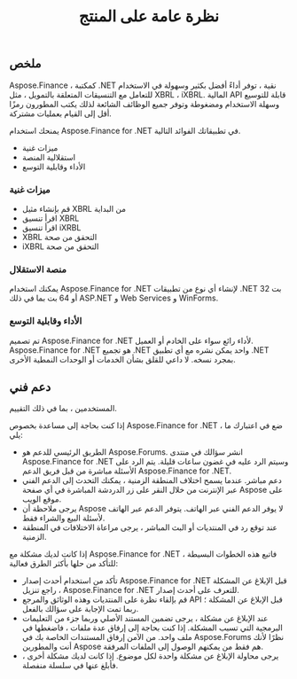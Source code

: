 ﻿---
title: نظرة عامة على المنتج
keywords: finance,xbrl,ixbrl,.net,dotnet,C#
description: توفر C# Finance Library API أداءً أفضل بكثير وسهولة في الاستخدام لمعالجة التنسيقات المتعلقة بالتمويل ، مثل XBRL ، iXBRL.
type: docs
weight: 10
url: /ar/net/product-overview/
aliases:
  - /net/features-list/
---
## **ملخص**

Aspose.Finance ، كمكتبة .NET نقية ، توفر أداءً أفضل بكثير وسهولة في الاستخدام للتعامل مع التنسيقات المتعلقة بالتمويل ، مثل XBRL ، iXBRL. المالية API قابلة للتوسيع وسهلة الاستخدام ومضغوطة وتوفر جميع الوظائف الشائعة لذلك يكتب المطورون رمزًا أقل إلى القيام بعمليات مشتركة.

يمنحك استخدام Aspose.Finance for .NET في تطبيقاتك الفوائد التالية.

- ميزات غنية
- استقلالية المنصة
- الأداء وقابلية التوسع

### **ميزات غنية**

- قم بإنشاء مثيل XBRL من البداية
- اقرأ تنسيق XBRL
- اقرأ تنسيق iXRBL
- XBRL التحقق من صحة
- iXBRL التحقق من صحة

### **منصة الاستقلال**

يمكنك استخدام Aspose.Finance for .NET لإنشاء أي نوع من تطبيقات .NET 32 بت أو 64 بت بما في ذلك ASP.NET و Web Services و WinForms.

### **الأداء وقابلية التوسع**

تم تصميم Aspose.Finance for .NET لأداء رائع سواء على الخادم أو العميل. Aspose.Finance for .NET هو تجميع .NET واحد يمكن نشره مع أي تطبيق .NET بمجرد نسخه. لا داعي للقلق بشأن الخدمات أو الوحدات النمطية الأخرى.

## **دعم فني**

المستخدمين ، بما في ذلك التقييم.

إذا كنت بحاجة إلى مساعدة بخصوص Aspose.Finance for .NET ، ضع في اعتبارك ما يلي:

- الطريق الرئيسي للدعم هو Aspose.Forums. انشر سؤالك في منتدى Aspose.Finance for .NET وسيتم الرد عليه في غضون ساعات قليلة. يتم الرد على الأسئلة مباشرة من قبل فريق الدعم Aspose.Finance for .NET.
- دعم مباشر. عندما يسمح اختلاف المنطقة الزمنية ، يمكنك التحدث إلى الدعم الفني عبر الإنترنت من خلال النقر على زر الدردشة المباشرة في أي صفحة Aspose على موقع الويب.
- يرجى ملاحظة أن Aspose لا يوفر الدعم الفني عبر الهاتف. يتوفر الدعم عبر الهاتف لأسئلة البيع والشراء فقط.
- عند توقع رد في المنتديات أو البث المباشر ، يرجى مراعاة الاختلافات في المنطقة الزمنية.

إذا كانت لديك مشكلة مع Aspose.Finance for .NET ، فاتبع هذه الخطوات البسيطة للتأكد من حلها بأكثر الطرق فعالية:

- تأكد من استخدام أحدث إصدار Aspose.Finance for .NET قبل الإبلاغ عن المشكلة ، راجع تنزيل Aspose.Finance for .NET للتعرف على أحدث إصدار.
- قم بإلقاء نظرة على المنتديات وهذه الوثائق والمرجع API قبل الإبلاغ عن المشكلة ؛ ربما تمت الإجابة على سؤالك بالفعل.
- عند الإبلاغ عن مشكلة ، يرجى تضمين المستند الأصلي وربما جزء من التعليمات البرمجية التي تسبب المشكلة. إذا كنت بحاجة إلى إرفاق عدة ملفات ، فاضغطها في ملف واحد. من الآمن إرفاق المستندات الخاصة بك في Aspose.Forums نظرًا لأنك أنت والمطورين Aspose هم فقط من يمكنهم الوصول إلى الملفات المرفقة.
- يرجى محاولة الإبلاغ عن مشكلة واحدة لكل موضوع. إذا كانت لديك مشكلة أخرى ، فأبلغ عنها في سلسلة منفصلة.
